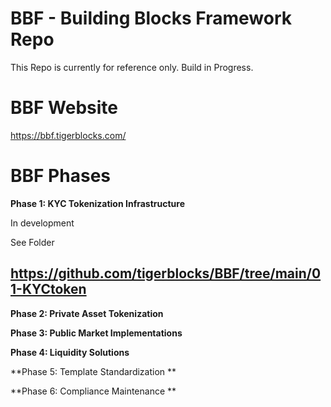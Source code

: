 # BBF - Building Blocks Framework Repo

This Repo is currently for reference only. Build in Progress.

# BBF Website
https://bbf.tigerblocks.com/

# BBF Phases

**Phase 1: KYC Tokenization Infrastructure**

In development

See Folder

https://github.com/tigerblocks/BBF/tree/main/01-KYCtoken
----

**Phase 2: Private Asset Tokenization**

**Phase 3: Public Market Implementations**

**Phase 4: Liquidity Solutions**

**Phase 5: Template Standardization **

**Phase 6: Compliance Maintenance
**


